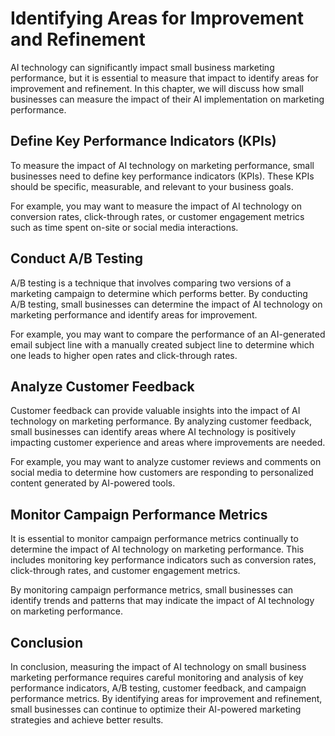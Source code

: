 Identifying Areas for Improvement and Refinement
========================================================================================================================

AI technology can significantly impact small business marketing performance, but it is essential to measure that impact to identify areas for improvement and refinement. In this chapter, we will discuss how small businesses can measure the impact of their AI implementation on marketing performance.

Define Key Performance Indicators (KPIs)
----------------------------------------

To measure the impact of AI technology on marketing performance, small businesses need to define key performance indicators (KPIs). These KPIs should be specific, measurable, and relevant to your business goals.

For example, you may want to measure the impact of AI technology on conversion rates, click-through rates, or customer engagement metrics such as time spent on-site or social media interactions.

Conduct A/B Testing
-------------------

A/B testing is a technique that involves comparing two versions of a marketing campaign to determine which performs better. By conducting A/B testing, small businesses can determine the impact of AI technology on marketing performance and identify areas for improvement.

For example, you may want to compare the performance of an AI-generated email subject line with a manually created subject line to determine which one leads to higher open rates and click-through rates.

Analyze Customer Feedback
-------------------------

Customer feedback can provide valuable insights into the impact of AI technology on marketing performance. By analyzing customer feedback, small businesses can identify areas where AI technology is positively impacting customer experience and areas where improvements are needed.

For example, you may want to analyze customer reviews and comments on social media to determine how customers are responding to personalized content generated by AI-powered tools.

Monitor Campaign Performance Metrics
------------------------------------

It is essential to monitor campaign performance metrics continually to determine the impact of AI technology on marketing performance. This includes monitoring key performance indicators such as conversion rates, click-through rates, and customer engagement metrics.

By monitoring campaign performance metrics, small businesses can identify trends and patterns that may indicate the impact of AI technology on marketing performance.

Conclusion
----------

In conclusion, measuring the impact of AI technology on small business marketing performance requires careful monitoring and analysis of key performance indicators, A/B testing, customer feedback, and campaign performance metrics. By identifying areas for improvement and refinement, small businesses can continue to optimize their AI-powered marketing strategies and achieve better results.
